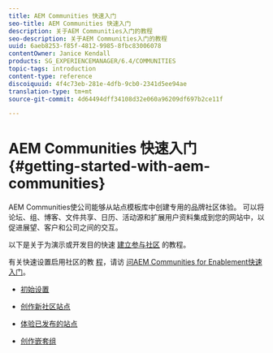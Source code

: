 ```yaml
---
title: AEM Communities 快速入门
seo-title: AEM Communities 快速入门
description: 关于AEM Communities入门的教程
seo-description: 关于AEM Communities入门的教程
uuid: 6aeb8253-f85f-4812-9985-8fbc83006078
contentOwner: Janice Kendall
products: SG_EXPERIENCEMANAGER/6.4/COMMUNITIES
topic-tags: introduction
content-type: reference
discoiquuid: 4f4c73eb-281e-4dfb-9cb0-2341d5ee94ae
translation-type: tm+mt
source-git-commit: 4d64494dff34108d32e060a96209df697b2ce11f

---
```



# AEM Communities 快速入门 {#getting-started-with-aem-communities}

AEM Communities使公司能够从站点模板库中创建专用的品牌社区体验。 可以将论坛、组、博客、文件共享、日历、活动源和扩展用户资料集成到您的网站中，以促进展望、客户和公司之间的交互。

以下是关于为演示或开发目的快速 [建立参与社区](overview.md#engagement-community) 的教程。

有关快速设置启用社区的教 [程](overview.md#enablement-community)，请访 [问AEM Communities for Enablement快速入门](getting-started-enablement.md)。

* [初始设置](setup.md)

* [创作新社区站点](create-site.md)

* [体验已发布的站点](published-site.md)

* [创作嵌套组](nested-groups.md)

